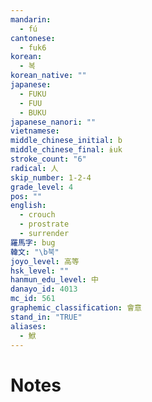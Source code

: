 ```yaml
---
mandarin:
  - fú
cantonese:
  - fuk6
korean:
  - 복
korean_native: ""
japanese:
  - FUKU
  - FUU
  - BUKU
japanese_nanori: ""
vietnamese:
middle_chinese_initial: b
middle_chinese_final: ɨuk
stroke_count: "6"
radical: 人
skip_number: 1-2-4
grade_level: 4
pos: ""
english:
  - crouch
  - prostrate
  - surrender
羅馬字: bug
韓文: "\b북"
joyo_level: 高等
hsk_level: ""
hanmun_edu_level: 中
danayo_id: 4013
mc_id: 561
graphemic_classification: 會意
stand_in: "TRUE"
aliases:
  - 鮲
---
```


# Notes
